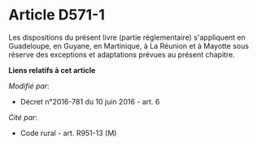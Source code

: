 # Article D571-1

Les dispositions du présent livre (partie réglementaire) s'appliquent en Guadeloupe, en Guyane, en Martinique, à La Réunion
et à Mayotte sous réserve des exceptions et adaptations prévues au présent chapitre.

**Liens relatifs à cet article**

_Modifié par_:

  - Décret n°2016-781 du 10 juin 2016 - art. 6

_Cité par_:

  - Code rural - art. R951-13 (M)
